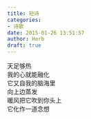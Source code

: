 ```yaml
---  
title: 短诗  
categories:  
- 诗歌  
date: 2015-01-26 13:51:57  
author: Herb  
draft: true
---  
```

天足够热  
我的心就能融化  
它又自我的脑海里  
向上边蒸发  
暖风把它吹到你头上  
它化作一道念想